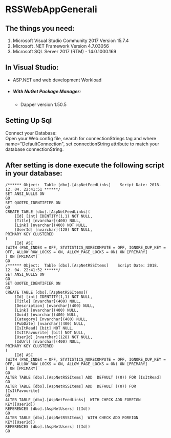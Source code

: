 # RSSWebAppGenerali

## The things you need:
1. Microsoft Visual Studio Community 2017 Version 15.7.4
1. Microsoft .NET Framework Version 4.7.03056
1. Microsoft SQL Server 2017 (RTM) - 14.0.1000.169

## In Visual Studio:
 * ASP.NET and web development Workload
 * ##### With NuGet Package Manager:
    * Dapper version 1.50.5

## Setting Up Sql
Connect your Database:  
	Open your Web.config file, search for connectionStrings tag and 
  where name="DefaultConnection", set connectionString attribute to
  match your database connectionString.
  
## After setting is done execute the following script in your database:

```
/****** Object:  Table [dbo].[AspNetFeedLinks]    Script Date: 2018. 12. 04. 22:41:51 ******/
SET ANSI_NULLS ON
GO
SET QUOTED_IDENTIFIER ON
GO
CREATE TABLE [dbo].[AspNetFeedLinks](
	[Id] [int] IDENTITY(1,1) NOT NULL,
	[Title] [nvarchar](400) NULL,
	[Link] [nvarchar](400) NOT NULL,
	[UserId] [nvarchar](128) NOT NULL,
PRIMARY KEY CLUSTERED 
(
	[Id] ASC
)WITH (PAD_INDEX = OFF, STATISTICS_NORECOMPUTE = OFF, IGNORE_DUP_KEY = OFF, ALLOW_ROW_LOCKS = ON, ALLOW_PAGE_LOCKS = ON) ON [PRIMARY]
) ON [PRIMARY]
GO
/****** Object:  Table [dbo].[AspNetRSSItems]    Script Date: 2018. 12. 04. 22:41:52 ******/
SET ANSI_NULLS ON
GO
SET QUOTED_IDENTIFIER ON
GO
CREATE TABLE [dbo].[AspNetRSSItems](
	[Id] [int] IDENTITY(1,1) NOT NULL,
	[Title] [nvarchar](400) NULL,
	[Description] [nvarchar](400) NULL,
	[Link] [nvarchar](400) NULL,
	[Guid] [nvarchar](400) NULL,
	[Category] [nvarchar](400) NULL,
	[PubDate] [nvarchar](400) NULL,
	[IsItRead] [bit] NOT NULL,
	[IsItFavourite] [bit] NOT NULL,
	[UserId] [nvarchar](128) NOT NULL,
	[IdUrl] [nvarchar](400) NULL,
PRIMARY KEY CLUSTERED 
(
	[Id] ASC
)WITH (PAD_INDEX = OFF, STATISTICS_NORECOMPUTE = OFF, IGNORE_DUP_KEY = OFF, ALLOW_ROW_LOCKS = ON, ALLOW_PAGE_LOCKS = ON) ON [PRIMARY]
) ON [PRIMARY]
GO
ALTER TABLE [dbo].[AspNetRSSItems] ADD  DEFAULT ((0)) FOR [IsItRead]
GO
ALTER TABLE [dbo].[AspNetRSSItems] ADD  DEFAULT ((0)) FOR [IsItFavourite]
GO
ALTER TABLE [dbo].[AspNetFeedLinks]  WITH CHECK ADD FOREIGN KEY([UserId])
REFERENCES [dbo].[AspNetUsers] ([Id])
GO
ALTER TABLE [dbo].[AspNetRSSItems]  WITH CHECK ADD FOREIGN KEY([UserId])
REFERENCES [dbo].[AspNetUsers] ([Id])
GO
```

